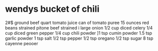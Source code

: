 # wendys bucket of chili


2#$ ground beef
quart tomato juice 
can of tomato puree
15 ounces red beans strained
pitone beef strained
i large onion
1/2 cup diced celery
1/4 cup diced green pepper
1/4 cup chili powder
]1 tsp cumin powder
1.5 tsp garlic powder
1 tsp salt
1/2 tsp pepper
1/2 tsp  oregano
1/2 tsp  sugar
8 tsp cayenne peooer




